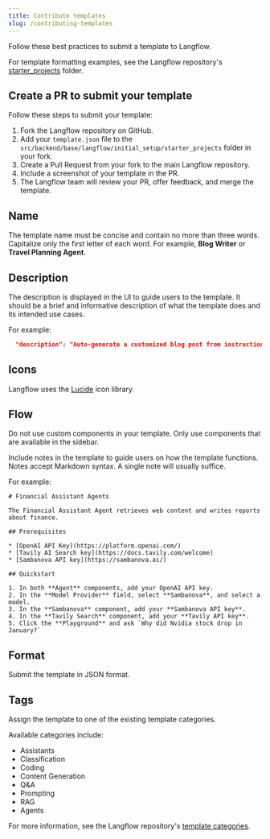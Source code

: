 ```yaml
---
title: Contribute templates
slug: /contributing-templates
---
```


Follow these best practices to submit a template to Langflow.

For template formatting examples, see the Langflow repository's [starter_projects](https://github.com/langflow-ai/langflow/tree/main/src/backend/base/langflow/initial_setup/starter_projects) folder.

## Create a PR to submit your template

Follow these steps to submit your template:

1. Fork the Langflow repository on GitHub.
2. Add your `template.json` file to the `src/backend/base/langflow/initial_setup/starter_projects` folder in your fork.
3. Create a Pull Request from your fork to the main Langflow repository.
4. Include a screenshot of your template in the PR.
5. The Langflow team will review your PR, offer feedback, and merge the template.

## Name

The template name must be concise and contain no more than three words.
Capitalize only the first letter of each word.
For example, **Blog Writer** or **Travel Planning Agent**.

## Description

The description is displayed in the UI to guide users to the template. It should be a brief and informative description of what the template does and its intended use cases.

For example:

```json
  "description": "Auto-generate a customized blog post from instructions and referenced articles.",
```

## Icons

Langflow uses the [Lucide](https://lucide.dev/icons/) icon library.

## Flow

Do not use custom components in your template. Only use components that are available in the sidebar.

Include notes in the template to guide users on how the template functions.
Notes accept Markdown syntax.
A single note will usually suffice.

For example:

```text
# Financial Assistant Agents

The Financial Assistant Agent retrieves web content and writes reports about finance.

## Prerequisites

* [OpenAI API Key](https://platform.openai.com/)
* [Tavily AI Search key](https://docs.tavily.com/welcome)
* [Sambanova API key](https://sambanova.ai/)

## Quickstart

1. In both **Agent** components, add your OpenAI API key.
2. In the **Model Provider** field, select **Sambanova**, and select a model.
3. In the **Sambanova** component, add your **Sambanova API key**.
4. In the **Tavily Search** component, add your **Tavily API key**.
5. Click the **Playground** and ask `Why did Nvidia stock drop in January?`
```

## Format

Submit the template in JSON format.

## Tags

Assign the template to one of the existing template categories.

Available categories include:

* Assistants
* Classification
* Coding
* Content Generation
* Q&A
* Prompting
* RAG
* Agents

For more information, see the Langflow repository's [template categories](https://github.com/langflow-ai/langflow/blob/main/src/frontend/src/modals/templatesModal/index.tsx#L27-L57).
